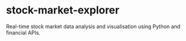 # stock-market-explorer
Real-time stock market data analysis and visualisation using Python and financial APIs.
